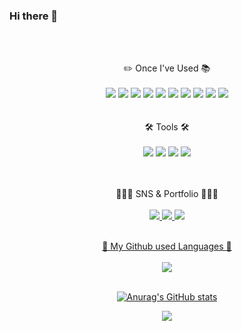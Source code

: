 ### Hi there 👋
<br/>
<br/>

  <div align="center">

    
 ✏️ Once I've Used 📚
<br><br>
<img src="https://img.shields.io/badge/Flutter-02569B?style=flat&logo=flutter&logoColor=white">
<img src="https://img.shields.io/badge/JAVA-007396?style=flat&logo=java&logoColor=white">
<img src="https://img.shields.io/badge/DART-0175C2?style=flat&logo=dart&logoColor=white"/> 
<img src="https://img.shields.io/badge/mysql-4479A1?style=flat&logo=mysql&logoColor=white">
<img src="https://img.shields.io/badge/Firebase-FFCA28?style=flat&logo=firebase&logoColor=white">
<img src="https://img.shields.io/badge/mariaDB-003545?style=flat&logo=mariaDB&logoColor=white">
<img src="https://img.shields.io/badge/react-61DAFB?style=flat&logo=react&logoColor=black">
<img src="https://img.shields.io/badge/javascript-F7DF1E?style=flat&logo=javascript&logoColor=black">
<img src="https://img.shields.io/badge/html-E34F26?style=flat&logo=html5&logoColor=white">
<img src="https://img.shields.io/badge/css-1572B6?style=flat&logo=css3&logoColor=white">
<br><br><br>
🛠️ Tools 🛠️
<br><br>
<img src="https://img.shields.io/badge/Eclipse-2C2255?style=flat&logo=eclipseide&logoColor=white">
<img src="https://img.shields.io/badge/Visual Studio Code-007ACC?style=flat&logo=visualstudiocode&logoColor=white">
<img src="https://img.shields.io/badge/Android Studio-3DDC84?style=flat&logo=androidstudio&logoColor=white">
<img src="https://img.shields.io/badge/Github-181717?style=flat&logo=github&logoColor=white">

<br><br>
🧑🏻‍💻 SNS & Portfolio 🧑🏻‍💻
<br><br>
<a href="https://sponge-mind-3a2.notion.site/Somang-Ku-3a65acc077e74b4a9790b4ecefa33712" target="_blank"><img src="https://img.shields.io/badge/Portfolio-000000?style=flat-square&logo=Notion&logoColor=white"/>
<a href="https://velog.io/@somang9" target="_blank"><img src="https://img.shields.io/badge/Dev&StudyBlog-20C997?style=flat-square&logo=velog&logoColor=white"/> 
<a href="mailto:ksmang09@naver.com" target="_blank"><img src="https://img.shields.io/badge/Mail-EA4335?style=flat-square&logo=gmail&logoColor=white"/>
<br><br>
 
 🌈 My Github used Languages 🌈 <br><br>
<img src="https://github-readme-stats.vercel.app/api/top-langs/?username=9somang&layout=compact"><br><br>

![Anurag's GitHub stats](https://github-readme-stats.vercel.app/api?username=9somang&show_icons=true&theme=prussian)
    
<a href="https://hits.seeyoufarm.com"><img src="https://hits.seeyoufarm.com/api/count/incr/badge.svg?url=https%3A%2F%2Fgithub.com%2F9somang%2Fhit-counter&count_bg=%232ACEC9&title_bg=%23555555&icon=github.svg&icon_color=%23E7E7E7&title=Today+%2F+All&edge_flat=false"/></a>
